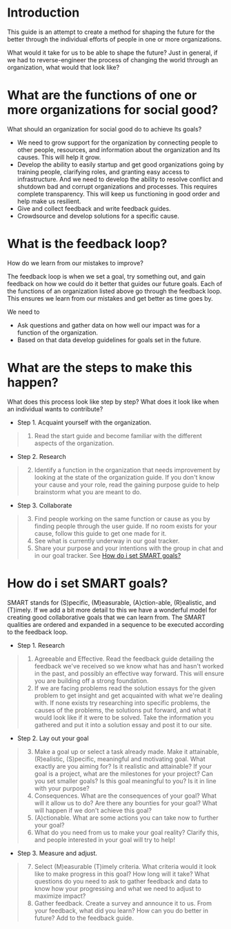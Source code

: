# Introduction

This guide is an attempt to create a method for shaping the future for the better through the individual efforts of people in one or more organizations.

What would it take for us to be able to shape the future? Just in general, if we had to reverse-engineer the process of changing the world through an organization, what would that look like?

# What are the functions of one or more organizations for social good?

What should an organization for social good do to achieve Its goals?

- We need to grow support for the organization by connecting people to other people, resources, and information about the organization and Its causes. This will help it grow.
- Develop the ability to easily startup and get good organizations going by training people, clarifying roles, and granting easy access to infrastructure. And we need to develop the ability to resolve conflict and shutdown bad and corrupt organizations and processes. This requires complete transparency. This will keep us functioning in good order and help make us resilient.
- Give and collect feedback and write feedback guides.
- Crowdsource and develop solutions for a specific cause.

# What is the feedback loop?

How do we learn from our mistakes to improve?

The feedback loop is when we set a goal, try something out, and gain feedback on how we could do it better that guides our future goals. Each of the functions of an organization listed above go through the feedback loop. This ensures we learn from our mistakes and get better as time goes by.

We need to
- Ask questions and gather data on how well our impact was for a function of the organization.
- Based on that data develop guidelines for goals set in the future.

# What are the steps to make this happen?

What does this process look like step by step? What does it look like when an individual wants to contribute?

- Step 1. Acquaint yourself with the organization.
> 1. Read the start guide and become familiar with the different aspects of the organization.
- Step 2. Research
> 2. Identify a function in the organization that needs improvement by looking at the state of the organization guide. If you don't know your cause and your role, read the gaining purpose guide to help brainstorm what you are meant to do.
- Step 3. Collaborate
> 3. Find people working on the same function or cause as you by finding people through the user guide. If no room exists for your cause, follow this guide to get one made for it.
> 4. See what is currently underway in our goal tracker.
> 5. Share your purpose and your intentions with the group in chat and in our goal tracker. See [How do i set SMART goals?](#how-do-i-set-smart-goals?)


<h1 id="how-do-i-set-smart-goals?">How do i set SMART goals?</h1>

SMART stands for (S)pecific, (M)easurable, (A)ction-able, (R)ealistic, and (T)imely. If we add a bit more detail to this we have a wonderful model for creating good collaborative goals that we can learn from. The SMART qualities are ordered and expanded in a sequence to be executed according to the feedback loop.

- Step 1. Research
> 1. Agreeable and Effective. Read the feedback guide detailing the feedback we've received so we know what has and hasn't worked in the past, and possibly an effective way forward. This will ensure you are building off a strong foundation.
> 2. If we are facing problems read the solution essays for the given problem to get insight and get acquainted with what we're dealing with. If none exists try researching into specific problems, the causes of the problems, the solutions put forward, and what it would look like if it were to be solved. Take the information you gathered and put it into a solution essay and post it to our site.
- Step 2. Lay out your goal
> 3. Make a goal up or select a task already made. Make it attainable, (R)ealistic, (S)pecific, meaningful and motivating goal. What exactly are you aiming for? Is it realistic and attainable? If your goal is a project, what are the milestones for your project? Can you set smaller goals? Is this goal meaningful to you? Is it in line with your purpose?
> 4. Consequences. What are the consequences of your goal? What will it allow us to do? Are there any bounties for your goal? What will happen if we don't achieve this goal?
> 5. (A)ctionable. What are some actions you can take now to further your goal?
> 6. What do you need from us to make your goal reality? Clarify this, and people interested in your goal will try to help!
- Step 3. Measure and adjust.
> 7. Select (M)easurable (T)imely criteria. What criteria would it look like to make progress in this goal? How long will it take? What questions do you need to ask to gather feedback and data to know how your progressing and what we need to adjust to maximize impact?
> 8. Gather feedback. Create a survey and announce it to us. From your feedback, what did you learn? How can you do better in future? Add to the feedback guide.
